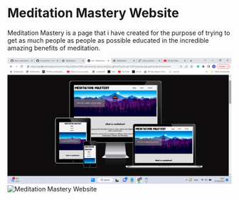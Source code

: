 # Meditation Mastery Website

Meditation Mastery is a page that i have created for the purpose of trying to  get as much people as people as possible educated in the incredible amazing benefits of meditation.

![Am i responsive](/assets/docs/amiresponsive.png)
![Meditation Mastery Website](assets/images/bullybookclubwebsite.png)

